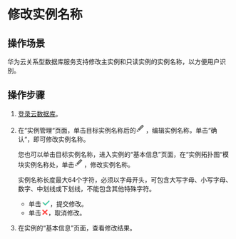 # 修改实例名称<a name="rds_modify_instance_name"></a>

## 操作场景<a name="section241540814823"></a>

华为云关系型数据库服务支持修改主实例和只读实例的实例名称，以方便用户识别。

## 操作步骤<a name="section45421719172826"></a>

1.  [登录云数据库](https://support.huaweicloud.com/qs-rds/rds_login.html)。
2.  在“实例管理“页面，单击目标实例名称后的![](figures/修改名称和端口.png)，编辑实例名称，单击“确认“，即可修改实例名称。

    您也可以单击目标实例名称，进入实例的“基本信息”页面，在“实例拓扑图“模块实例名称处，单击![](figures/修改名称和端口.png)，修改实例名称。

    实例名称长度最大64个字符，必须以字母开头，可包含大写字母、小写字母、数字、中划线或下划线，不能包含其他特殊字符。

    -   单击![](figures/提交-2.png)，提交修改。
    -   单击![](figures/取消02.png)，取消修改。

3.  在实例的“基本信息”页面，查看修改结果。

